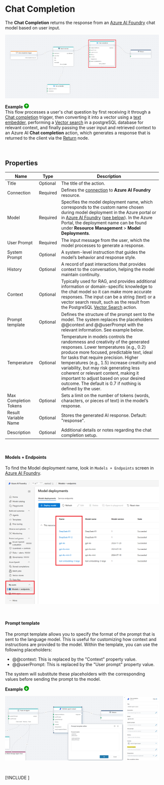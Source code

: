 

# Chat Completion

The **Chat Completion** returns the response from an [Azure AI Foundry](https://ai.azure.com/) chat model based on user input. 

![img](../../../../images/flow/azureOpenAI-chat-completion.png)

**Example** ![img](../../../../images/strz.jpg)  
This flow processes a user's chat question by first receiving it through a [Chat completion](../../triggers/ai/chat-completion-trigger.md) trigger, then converting it into a vector using a [text embedder](../azure-ai/text-embedder.md), performing a [Vector search](../postgresql/vector-search.md) in a postgreSQL database for relevant context, and finally passing the user input and retrieved context to an Azure AI **Chat completion** action, which generates a response that is returned to the client via the [Return](../built-in/return.md) node.

</br>


## Properties

| Name                  | Type      | Description |
|-----------------------|-----------|-------------|
| Title             | Optional  | The title of the action. |
| Connection        | Required  | Defines the [connection](azure-ai-connection.md) to **Azure AI Foundry** resource. |
| Model             | Required  | Specifies the model deployment name, which corresponds to the custom name chosen during model deployment in the Azure portal or in [Azure AI Foundry](https://ai.azure.com) ([see below](#models--endpoints)). In the Azure Portal, the deployment name can be found under **Resource Management** > **Model Deployments**. |
| User Prompt       | Required  | The input message from the user, which the model processes to generate a response. |
| System Prompt     | Optional  | A system-level instruction that guides the model’s behavior and response style. |
| History           | Optional  | A record of past interactions that provides context to the conversation, helping the model maintain continuity. |
| Context           | Optional  | Typically used for RAG, and provides additional information or domain-specific knowledge to the chat model so it can make more accurate responses. The input can be a string (text) or a vector search result, such as the result from the PostgreSQL [Vector Search](../postgresql/vector-search.md) action. |
| Prompt template   | Optional  | Defines the structure of the prompt sent to the model. The system replaces the placeholders @@context and @@userPrompt with the relevant information. See example below. |
| Temperature       | Optional  |Temperature in models controls the randomness and creativity of the generated responses. Lower temperatures (e.g., 0.2) produce more focused, predictable text, ideal for tasks that require precision. Higher temperatures (e.g., 1.5) increase creativity and variability, but may risk generating less coherent or relevant content, making it important to adjust based on your desired outcome.  The default is 0.7 if nothing is defined by the user.|
| Max Completion Tokens | Optional | Sets a limit on the number of tokens (words, characters, or pieces of text) in the model’s response. |
| Result Variable Name | Optional | Stores the generated AI response. Default: "response". |
| Description       | Optional  | Additional details or notes regarding the chat completion setup. |

<br/>

#### Models + Endpoints
To find the Model deployment name, look in `Models + Endpoints` screen in [Azure AI Foundry](https://ai.azure.com).  

![img](/images/flow/azure-ai-foundry-deploymentname.png)

<br/>

#### Prompt template

The prompt template allows you to specify the format of the prompt that is sent to the language model. This is useful for customizing how context and instructions are provided to the model.
Within the template, you can use the following placeholders:

- @@context: This is replaced by the "Context" property value.
- @@userPrompt: This is replaced by the "User prompt" property value.

The system will substitute these placeholders with the corresponding values before sending the prompt to the model.

**Example** ![img](../../../../images/strz2.jpg) 

![img](../../../../images/flow/azure-ai-chat-completion-prompt-template.png)  

<br/>

[!INCLUDE [](./__videos.md)]
